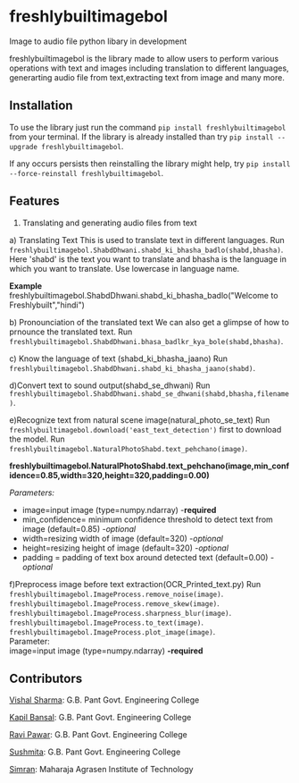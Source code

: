 # freshlybuiltimagebol
Image to audio file python libary in development

freshlybuiltimagebol is the library made to allow users to perform various operations with text and images including translation to different languages, generarting audio file from text,extracting text from image and many more.

## Installation
To use the library just run the command `pip install freshlybuiltimagebol` from your terminal. If the library is already installed than try `pip install --upgrade freshlybuiltimagebol`.

If any occurs persists then reinstalling the library might help, try `pip install --force-reinstall freshlybuiltimagebol`.

## Features
1. Translating and generating audio files from text
 
 a) Translating Text
 This is used to translate text in different languages.
 Run `freshlybuiltimagebol.ShabdDhwani.shabd_ki_bhasha_badlo(shabd,bhasha)`.
 Here 'shabd' is the text you want to translate and bhasha is the language in which you want to translate. Use lowercase in language name.
 
**Example**
freshlybuiltimagebol.ShabdDhwani.shabd_ki_bhasha_badlo("Welcome to Freshlybuilt","hindi")

b) Pronounciation of the translated text
We can also get a glimpse of how to prnounce the translated text.
Run `freshlybuiltimagebol.ShabdDhwani.bhasa_badlkr_kya_bole(shabd,bhasha)`.

c) Know the language of text (shabd_ki_bhasha_jaano)
Run `freshlybuiltimagebol.ShabdDhwani.shabd_ki_bhasha_jaano(shabd)`.

d)Convert text to sound output(shabd_se_dhwani)
Run `freshlybuiltimagebol.ShabdDhwani.shabd_se_dhwani(shabd,bhasha,filename)`. 
 
e)Recognize text from natural scene image(natural_photo_se_text)
Run `freshlybuiltimagebol.download('east_text_detection')` first to download the model.
Run `freshlybuiltimagebol.NaturalPhotoShabd.text_pehchano(image)`.

**freshlybuiltimagebol.NaturalPhotoShabd.text_pehchano(image,min_confidence=0.85,width=320,height=320,padding=0.00)**  

*Parameters:*  
- image=input image (type=numpy.ndarray) -**required**  
- min_confidence= minimum confidence threshold to detect text from image (default=0.85) -*optional*  
- width=resizing width of image (default=320) -*optional*  
- height=resizing height of image (default=320) -*optional*  
- padding = padding of text box around detected text (default=0.00) -*optional*  

f)Preprocess image before text extraction(OCR_Printed_text.py)
Run `freshlybuiltimagebol.ImageProcess.remove_noise(image)`.  
    `freshlybuiltimagebol.ImageProcess.remove_skew(image)`.  
    `freshlybuiltimagebol.ImageProcess.sharpness_blur(image)`.  
    `freshlybuiltimagebol.ImageProcess.to_text(image)`.  
    `freshlybuiltimagebol.ImageProcess.plot_image(image)`.  
Parameter:  
    image=input image (type=numpy.ndarray) **-required** 

## Contributors
[Vishal Sharma](https://github.com/vishal2612200/):		G.B. Pant Govt. Engineering College

[Kapil Bansal](https://github.com/KapilBansal320):		G.B. Pant Govt. Engineering College

[Ravi Pawar](https://github.com/ravi5175):		G.B. Pant Govt. Engineering College

[Sushmita](https://github.com/17sushmita):		G.B. Pant Govt. Engineering College

[Simran](https://github.com/ishvik):		Maharaja Agrasen Institute of Technology

